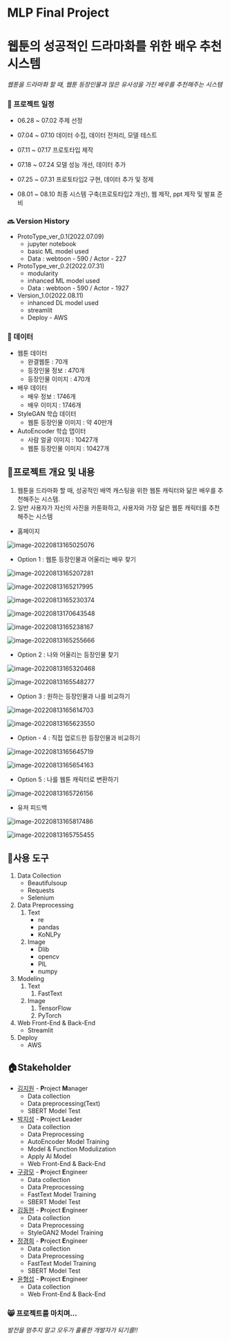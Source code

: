 # MLP Final Project

# 웹툰의 성공적인 드라마화를 위한 배우 추천 시스템 

*웹툰을 드라마화 할 때, 웹툰 등장인물과 많은 유사성을 가진 배우를 추천해주는 시스템*



### :date: 프로젝트 일정​

- 06.28 ~ 07.02 주제 선정

- 07.04 ~ 07.10 데이터 수집, 데이터 전처리, 모델 테스트

- 07.11 ~ 07.17 프로토타입 제작

- 07.18 ~ 07.24 모델 성능 개선, 데이터 추가

- 07.25 ~ 07.31 프로토타입2 구현, 데이터 추가 및 정제

- 08.01 ~ 08.10 최종 시스템 구축(프로토타입2 개선), 웹 제작, ppt 제작 및 발표 준비



### :soon: Version History

- ProtoType_ver_0.1(2022.07.09)
  - jupyter notebook
  - basic ML model used
  - Data : webtoon - 590 / Actor - 227
- ProtoType_ver_0.2(2022.07.31)
  - modularity
  - inhanced ML model used
  - Data : webtoon - 590 / Actor - 1927
- Version_1.0(2022.08.11)
  - inhanced DL model used
  - streamlit
  - Deploy - AWS



### :minidisc: 데이터

- 웹툰 데이터
  - 완결웹툰 : 70개
  - 등장인물 정보 : 470개
  - 등장인물 이미지 : 470개
- 배우 데이터
  - 배우 정보 : 1746개
  - 배우 이미지 : 1746개
- StyleGAN 학습 데이터
  - 웹툰 등장인물 이미지 : 약 40만개
- AutoEncoder 학습 뎁이터
  - 사람 얼굴 이미지 : 10427개
  - 웹툰 등장인물 이미지 : 10427개



## :mag_right:프로젝트 개요 및 내용

1. 웹툰을 드라마화 할 때, 성공적인 배역 캐스팅을 위한 웹툰 캐릭터와 닮은 배우를 추천해주는 시스템.
2. 일반 사용자가 자신의 사진을 카툰화하고, 사용자와 가장 닮은 웹툰 캐릭터를 추천해주는 시스템



- 홈페이지

![image-20220813165025076](README.assets/image-20220813165025076.png)



- Option 1 : 웹툰 등장인물과 어울리는 배우 찾기

![image-20220813165207281](README.assets/image-20220813165207281.png)

![image-20220813165217995](README.assets/image-20220813165217995.png)

![image-20220813165230374](README.assets/image-20220813165230374.png)

![image-20220813170643548](README.assets/image-20220813170643548.png)

![image-20220813165238167](README.assets/image-20220813165238167.png)

![image-20220813165255666](README.assets/image-20220813165255666.png)



- Option 2 : 나와 어울리는 등장인물 찾기

![image-20220813165320468](README.assets/image-20220813165320468.png)

![image-20220813165548277](README.assets/image-20220813165548277.png)



- Option 3 : 원하는 등장인물과 나를 비교하기

![image-20220813165614703](README.assets/image-20220813165614703.png)

![image-20220813165623550](README.assets/image-20220813165623550.png)



- Option - 4 : 직접 업로드한 등장인물과 비교하기

![image-20220813165645719](README.assets/image-20220813165645719.png)

![image-20220813165654163](README.assets/image-20220813165654163.png)



- Option 5 : 나를 웹툰 캐릭터로 변환하기

![image-20220813165726156](README.assets/image-20220813165726156.png)



- 유저 피드백

![image-20220813165817486](README.assets/image-20220813165817486.png)

![image-20220813165755455](README.assets/image-20220813165755455.png)



## :nut_and_bolt:사용 도구

1. Data Collection
   - Beautifulsoup
   - Requests
   - Selenium
2. Data Preprocessing
   1. Text
      - re
      - pandas
      - KoNLPy
   2. Image
      - Dlib
      - opencv
      - PIL
      - numpy
3. Modeling
   1. Text
      1. FastText
   2. Image
      1. TensorFlow
      2. PyTorch
4. Web Front-End & Back-End
   - Streamlit
5. Deploy
   - AWS



## :house:Stakeholder

- [김지원](https://github.com/jiwonn1e) - **P**roject **M**anager
  - Data collection
  - Data preprocessing(Text)
  - SBERT Model Test
- [박지성](https://github.com/wjsrlahrlco1998) - **P**roject **L**eader
  - Data collection
  - Data Preprocessing
  - AutoEncoder Model Training
  - Model & Function Modulization
  - Apply AI Model
  - Web Front-End & Back-End
- [구광모](https://github.com/koo-kwang-mo) - **P**roject **E**ngineer
  - Data collection
  - Data Preprocessing
  - FastText Model Training
  - SBERT Model Test
- [김동현](https://github.com/KiiiimDong) - **P**roject **E**ngineer
  - Data collection
  - Data Preprocessing
  - StyleGAN2 Model Training
- [정경희](https://github.com/k-hee803) - **P**roject **E**ngineer
  - Data collection
  - Data Preprocessing
  - FastText Model Training
  - SBERT Model Test
- [윤형섭](https://github.com/ch11t) - **P**roject **E**ngineer
  - Data collection
  - Web Front-End & Back-End



### :smile_cat: 프로젝트를 마치며...

*발전을 멈추지 말고 모두가 훌륭한 개발자가 되기를!!*